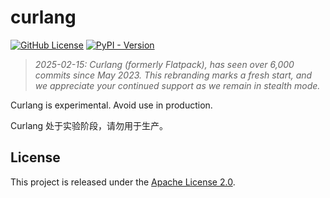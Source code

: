 # curlang

[![GitHub License](https://img.shields.io/github/license/romlin/curlang)](https://github.com/romlin/curlang/blob/main/LICENSE) [![PyPI - Version](https://img.shields.io/pypi/v/curlang)](https://pypi.org/project/curlang/)

> *2025-02-15: Curlang (formerly Flatpack), has seen over 6,000 commits since May 2023. This rebranding marks a fresh start, and we appreciate your continued support as we remain in stealth mode.*

Curlang is experimental. Avoid use in production.

Curlang 处于实验阶段，请勿用于生产。

## License

This project is released under the [Apache License 2.0](https://github.com/romlin/curlang/blob/main/LICENSE).